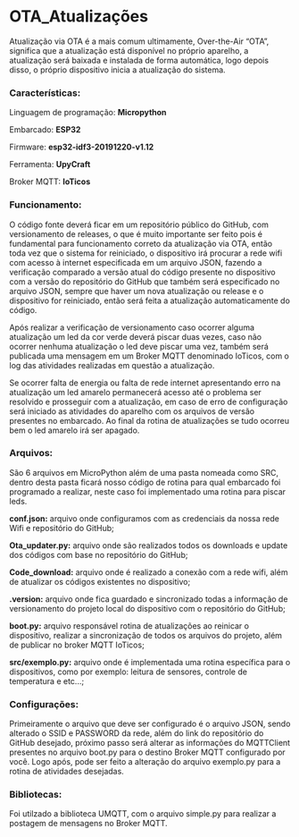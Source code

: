 # OTA_Atualizações

Atualização via OTA é a mais comum ultimamente, Over-the-Air “OTA”, significa que a atualização está disponível no próprio aparelho, a atualização será baixada e instalada de forma automática, logo depois disso, o próprio dispositivo inicia a atualização do sistema.

### Características:
Linguagem de programação: **Micropython**

Embarcado: **ESP32**

Firmware: **esp32-idf3-20191220-v1.12**

Ferramenta: **UpyCraft**

Broker MQTT: **IoTicos**

### Funcionamento:
O código fonte deverá ficar em um repositório público do GitHub, com versionamento de releases, o que é muito importante ser feito pois é fundamental para  funcionamento correto da atualização via OTA, então toda vez que o sistema for reiniciado, o dispositivo irá procurar a rede wifi com acesso à internet especificada em um arquivo JSON, fazendo a verificação comparado a versão atual do código presente no dispositivo com a versão do repositório do GitHub que também será especificado no arquivo JSON, sempre que haver um nova atualização ou release e o dispositivo for reiniciado, então será feita a atualização automaticamente do código. 

Após realizar a verificação de versionamento caso ocorrer alguma atualização um led da cor verde deverá piscar duas vezes, caso não ocorrer nenhuma atualização o led deve piscar uma vez, também será publicada uma mensagem em um Broker MQTT denominado IoTicos, com o log das atividades realizadas em questão a atualização. 

Se ocorrer falta de energia ou falta de rede internet apresentando erro na atualização um led amarelo permanecerá acesso até o problema ser resolvido e prosseguir com a atualização, em caso de erro de configuração será iniciado as atividades do aparelho com os arquivos de versão presentes no embarcado. Ao final da rotina de atualizações se tudo ocorreu bem o led amarelo irá ser apagado. 

### Arquivos:
São 6 arquivos em MicroPython além de uma pasta nomeada como SRC, dentro desta pasta ficará nosso código de rotina para qual embarcado foi programado a realizar, neste caso foi implementado uma rotina para piscar leds.

**conf.json:** arquivo onde configuramos com as credenciais da nossa rede Wifi e repositório do GitHub;

**Ota_updater.py:** arquivo onde são realizados todos os downloads e update dos códigos com base no repositório do GitHub;

**Code_download:** arquivo onde é realizado a conexão com a rede wifi, além de atualizar os códigos existentes no dispositivo;

**.version:** arquivo onde fica guardado e sincronizado todas a informação de versionamento do projeto local do dispositivo com o repositório do GitHub;

**boot.py:** arquivo responsável rotina de atualizações ao reinicar o dispositivo, realizar a sincronização de todos os arquivos do projeto, além de publicar no broker MQTT IoTicos;

**src/exemplo.py:** arquivo onde é implementada uma rotina específica para o dispositivos, como por exemplo: leitura de sensores, controle de temperatura e etc...;

### Configurações:
Primeiramente o arquivo que deve ser configurado é o arquivo JSON, sendo alterado o SSID e PASSWORD da rede, além do link do repositório do GitHub desejado, próximo passo será alterar as informações do MQTTClient presentes no arquivo boot.py para o destino Broker MQTT configurado por você. Logo após, pode ser feito a alteração do arquivo exemplo.py para a rotina de atividades desejadas.

### Bibliotecas:
Foi utilzado a biblioteca UMQTT, com o arquivo simple.py para realizar a postagem de mensagens no Broker MQTT.
